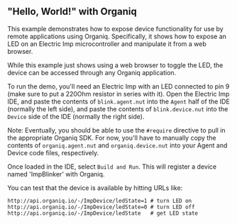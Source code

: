 "Hello, World!" with Organiq
----------------------------

This example demonstrates how to expose device functionality for use by remote applications using Organiq. Specifically, it shows how to expose an LED on an Electric Imp microcontroller and manipulate it from a web browser.

While this example just shows using a web browser to toggle the LED, the device can be accessed through any Organiq application.

To run the demo, you'll need an Electric Imp with an LED connected to pin 9 (make sure to put a 220Ohm resistor in series with it). Open the Electric Imp IDE, and paste the contents of `blink.agent.nut` into the `Agent` half of the IDE (normally the left side), and paste the contents of `blink.device.nut` into the `Device` side of the IDE (normally the right side).

Note: Eventually, you should be able to use the `#require` directive to pull in the appropriate Organiq SDK. For now, you'll have to manually copy the contents of `organiq.agent.nut` and `organiq.device.nut` into your Agent and Device code files, respectively.

Once loaded in the IDE, select `Build and Run`. This will register a device named 'ImpBlinker' with Organiq.

You can test that the device is available by hitting URLs like:

    http://api.organiq.io/-/ImpDevice/ledState=1 # turn LED on
    http://api.organiq.io/-/ImpDevice/ledState=0 # turn LED off
    http://api.organiq.io/-/ImpDevice/ledState   # get LED state

